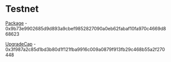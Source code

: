 # Testnet

[Package](https://testnet.suivision.xyz/package/0x9b73e9902685d9d893a9cbef9852827090a0eb62fabaf10fa970c4669d868623) - 0x9b73e9902685d9d893a9cbef9852827090a0eb62fabaf10fa970c4669d868623

[UpgradeCap](https://testnet.suivision.xyz/object/0x3f987a2c85d1bd3b80d1f121fba9916c009a0879f913fb29c468b55a2f270448) - 0x3f987a2c85d1bd3b80d1f121fba9916c009a0879f913fb29c468b55a2f270448
